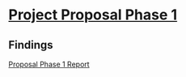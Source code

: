 # <ins>Project Proposal Phase 1

## **Findings**
[Proposal Phase 1 Report](https://github.com/Ramimoha1/-Project1_SAD_20232024/blob/b2f242f1d57e7dd65dc4362fb1456564f55cfa86/Proposal/ProjectProposal_grp_8.pdf)
